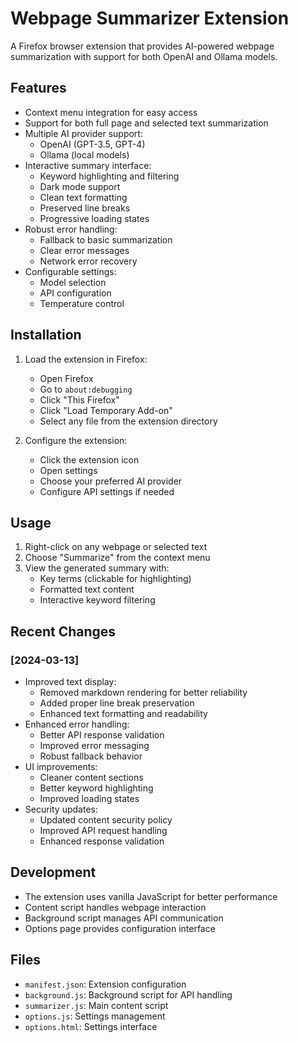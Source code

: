 # Webpage Summarizer Extension

A Firefox browser extension that provides AI-powered webpage summarization with support for both OpenAI and Ollama models.

## Features

- Context menu integration for easy access
- Support for both full page and selected text summarization
- Multiple AI provider support:
  - OpenAI (GPT-3.5, GPT-4)
  - Ollama (local models)
- Interactive summary interface:
  - Keyword highlighting and filtering
  - Dark mode support
  - Clean text formatting
  - Preserved line breaks
  - Progressive loading states
- Robust error handling:
  - Fallback to basic summarization
  - Clear error messages
  - Network error recovery
- Configurable settings:
  - Model selection
  - API configuration
  - Temperature control

## Installation

1. Load the extension in Firefox:
   - Open Firefox
   - Go to `about:debugging`
   - Click "This Firefox"
   - Click "Load Temporary Add-on"
   - Select any file from the extension directory

2. Configure the extension:
   - Click the extension icon
   - Open settings
   - Choose your preferred AI provider
   - Configure API settings if needed

## Usage

1. Right-click on any webpage or selected text
2. Choose "Summarize" from the context menu
3. View the generated summary with:
   - Key terms (clickable for highlighting)
   - Formatted text content
   - Interactive keyword filtering

## Recent Changes

### [2024-03-13]
- Improved text display:
  - Removed markdown rendering for better reliability
  - Added proper line break preservation
  - Enhanced text formatting and readability
- Enhanced error handling:
  - Better API response validation
  - Improved error messaging
  - Robust fallback behavior
- UI improvements:
  - Cleaner content sections
  - Better keyword highlighting
  - Improved loading states
- Security updates:
  - Updated content security policy
  - Improved API request handling
  - Enhanced response validation

## Development

- The extension uses vanilla JavaScript for better performance
- Content script handles webpage interaction
- Background script manages API communication
- Options page provides configuration interface

## Files

- `manifest.json`: Extension configuration
- `background.js`: Background script for API handling
- `summarizer.js`: Main content script
- `options.js`: Settings management
- `options.html`: Settings interface 